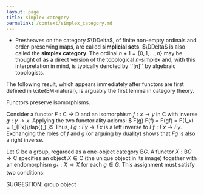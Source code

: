 ```yaml
---
layout: page
title: simplex category
permalink: /context/simplex_category.md
---
```

-  Presheaves on the category $\DDelta$, of finite non-empty ordinals and order-preserving maps, are called **simplicial sets**. $\DDelta$ is also called the **simplex category**. The ordinal $n+1 = \{0,1,\ldots, n\}$ may be thought of as a direct version of  the topological $n$-simplex and, with this interpretation in mind, is typically denoted by ``$[n]$'' by algebraic topologists.



The following result, which appears immediately after functors are first defined in \cite{EM-natural}, is arguably the first lemma in category theory.

 Functors preserve isomorphisms.


Consider a functor $F : \mathsf{C} \to \mathsf{D}$ and an isomorphism $f : x \to y$ in $\mathsf{C}$ with inverse $g : y \to x$. Applying the two functoriality axioms:
$ F(g) F(f) = F(gf) = F(1_x) = 1_{Fx}\rlap{{\,}.}$ Thus, $Fg : Fy \to Fx$ is a left inverse to $Ff : Fx \to Fy$. Exchanging the roles of $f$ and $g$ (or arguing by duality) shows that $Fg$ is also a right inverse.


  Let $G$ be a group, regarded as a one-object category $\mathsf{B} G$. A functor $X : \mathsf{B} G \to \mathsf{C}$ specifies an object $X \in \mathsf{C}$ (the unique object in its image) together with an endomorphism $g_* : X \to X$ for each $g \in G$. This assignment must satisfy two conditions:

SUGGESTION: group object